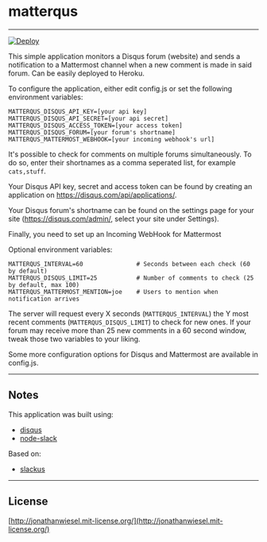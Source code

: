 # matterqus

***

[![Deploy](https://www.herokucdn.com/deploy/button.png)](https://heroku.com/deploy)

This simple application monitors a Disqus forum (website) and sends a
notification to a Mattermost channel when a new comment is made in said forum.
Can be easily deployed to Heroku.

To configure the application, either edit config.js or set the following
environment variables:

```
MATTERQUS_DISQUS_API_KEY=[your api key]
MATTERQUS_DISQUS_API_SECRET=[your api secret]
MATTERQUS_DISQUS_ACCESS_TOKEN=[your access token]
MATTERQUS_DISQUS_FORUM=[your forum's shortname]
MATTERQUS_MATTERMOST_WEBHOOK=[your incoming webhook's url]
```

It's possible to check for comments on multiple forums simultaneously. To do so,
enter their shortnames as a comma seperated list, for example `cats,stuff`.

Your Disqus API key, secret and access token can be found by creating an
application on https://disqus.com/api/applications/.

Your Disqus forum's shortname can be found on the settings page for your site
(https://disqus.com/admin/, select your site under Settings).

Finally, you need to set up an Incoming WebHook for Mattermost

Optional environment variables:
```
MATTERQUS_INTERVAL=60       		# Seconds between each check (60 by default)
MATTERQUS_DISQUS_LIMIT=25   		# Number of comments to check (25 by default, max 100)
MATTERQUS_MATTERMOST_MENTION=joe 	# Users to mention when notification arrives
```

The server will request every X seconds (`MATTERQUS_INTERVAL`) the Y most recent
comments (`MATTERQUS_DISQUS_LIMIT`) to check for new ones. If your forum may
receive more than 25 new comments in a 60 second window, tweak those two
variables to your liking.

Some more configuration options for Disqus and Mattermost are available in config.js.


***

## Notes

This application was built using:
* [disqus](https://github.com/hay/node-disqus)
* [node-slack](https://github.com/xoxco/node-slack)

Based on:
* [slackus](https://github.com/jonathanwiesel/slackus)

***

## License

[http://jonathanwiesel.mit-license.org/](http://jonathanwiesel.mit-license.org/)
